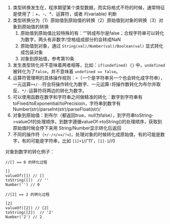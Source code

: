 1. 类型转换发生在，程序期望某个类型数据，而实际格式不符的时候，通常特征是使用了：+、-、*、运算符，或者 if(variable) 判断
2. 类型转换分为（1）原始值到原始值的转换（2）原始值到对象的转换（3）对象到原始值的转换
	1. 	原始值到原始值比较特殊的有：“”转成布尔是false；合规字符串可以转化为数字，两头有非数字/空格组成部分的会转成NaN
	2. 原始值到对象，通过 `String(val)/Number(val)/Boolean(val)` 显式转化成包装对象
	3. 对象到原始值，参考第10条
3. 发生类型转化并不意味着两者相等，比如：`if(undefined) {}` 中，`undefined `被转化为了`false`，并不意味着 `undefined == false`。
4. 运算符管理啊的具体操作规则：`+`（一个是字符串另一个也会转化成字符串），一元运算`++/--`符会将操作转化为数字、一元运算`!`将操作数转化为布尔并取反、`*/-`运算符将两边的转化为数字。
5. 可以使用函数在数字和字符串之间做精准的转化：数字到字符串有 toFixed/toExponential/toPrecisioin，字符串到数字有 Number(str)/parseInt(str)/parseFloat(str)/
6. 对象到原始值：到布尔（都返回true，null为false），到字符串toString->valueOf的处理顺序，到数字遵循valueOf->toString()的处理顺序，获取到原始值时候会停下来用 String/Number显示转化后返回
7. 不同的操作符（`+/-/</==/!=`)，处理对象的时候转化成原始值，有的可能是数字，有的可能是字符串，比如 `[1]+1`//'11'，`[1]-1`//0



对象到数字的转化例子：

```
//[] == 0 的转化过程

[] 
valueOf([]) // []
toString([])  // ''
Number('') // 0

//[2] == 2 的转化过程

[2] 
valueOf([2]) // [2]
toString([2])  // '2'
Number('2') // 2
```



